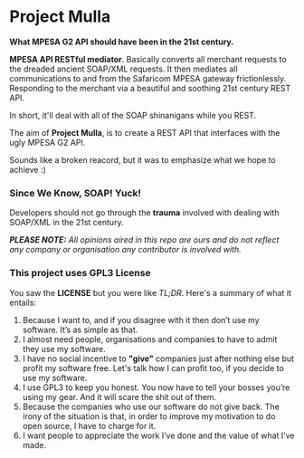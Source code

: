 # Project Mulla

__What MPESA G2 API should have been in the 21st century.__

__MPESA API RESTful mediator__. Basically converts all merchant requests to the dreaded ancient SOAP/XML 
requests. It then mediates all communications to and from the Safaricom MPESA gateway frictionlessly. 
Responding to the merchant via a beautiful and soothing 21st century REST API.

In short, it'll deal with all of the SOAP shinanigans while you REST.

The aim of __Project Mulla__, is to create a REST API that interfaces with the ugly MPESA G2 API.

Sounds like a broken reacord, but it was to emphasize what we hope to achieve :)

### Since We Know, SOAP! Yuck!

Developers should not go through the __trauma__ involved with dealing with SOAP/XML in the 21st century.

*__PLEASE NOTE:__ All opinions aired in this repo are ours and do not reflect any company or organisation any contributor is involved with.*

### This project uses GPL3 License

You saw the __LICENSE__ but you were like *TL;DR*. Here's a summary of what it entails:

1. Because I want to, and if you disagree with it then don’t use my software. It’s as simple as that.
2. I almost need people, organisations and companies to have to admit they use my software.
3. I have no social incentive to __"give"__ companies just after nothing else but profit my software free. Let's talk 
how I can profit too, if you decide to use my software.
4. I use GPL3 to keep you honest. You now have to tell your bosses you’re using my gear. And it will scare the shit out of them.
5. Because the companies who use our software do not give back. The irony of the situation is that, in order to improve my motivation to do open source, I have to charge for it.
6. I want people to appreciate the work I’ve done and the value of what I’ve made.
